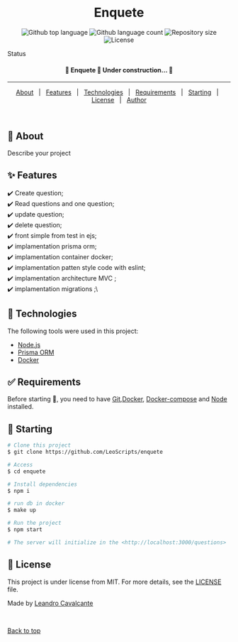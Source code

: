 <div align="center" id="top">
  <!-- <img src="./.github/app.gif" alt="Enquete" /> -->

  &#xa0;

  <!-- <a href="https://enquete.netlify.app">Demo</a> -->
</div>

<h1 align="center">Enquete</h1>

<p align="center">
  <img alt="Github top language" src="https://img.shields.io/github/languages/top/LeoScripts/enquete?color=56BEB8">

  <img alt="Github language count" src="https://img.shields.io/github/languages/count/LeoScripts/enquete?color=56BEB8">

  <img alt="Repository size" src="https://img.shields.io/github/repo-size/LeoScripts/enquete?color=56BEB8">

  <img alt="License" src="https://img.shields.io/github/license/LeoScripts/enquete?color=56BEB8">

  <!-- <img alt="Github issues" src="https://img.shields.io/github/issues/LeoScripts/enquete?color=56BEB8" /> -->

  <!-- <img alt="Github forks" src="https://img.shields.io/github/forks/LeoScripts/enquete?color=56BEB8" /> -->

  <!-- <img alt="Github stars" src="https://img.shields.io/github/stars/LeoScripts/enquete?color=56BEB8" /> -->
</p>

Status

<h4 align="center">
	🚧  Enquete 🚀 Under construction...  🚧
</h4>

<hr>

<p align="center">
  <a href="#dart-about">About</a> &#xa0; | &#xa0;
  <a href="#sparkles-features">Features</a> &#xa0; | &#xa0;
  <a href="#rocket-technologies">Technologies</a> &#xa0; | &#xa0;
  <a href="#white_check_mark-requirements">Requirements</a> &#xa0; | &#xa0;
  <a href="#checkered_flag-starting">Starting</a> &#xa0; | &#xa0;
  <a href="#memo-license">License</a> &#xa0; | &#xa0;
  <a href="https://github.com/LeoScripts" target="_blank">Author</a>
</p>

<br>

## :dart: About ##

Describe your project

## :sparkles: Features ##

:heavy_check_mark: Create question;\
:heavy_check_mark: Read questions and one question;\
:heavy_check_mark: update question;\
:heavy_check_mark: delete question;\
:heavy_check_mark: front simple from test in ejs;\
:heavy_check_mark: implamentation prisma orm;\
:heavy_check_mark: implamentation container docker;\
:heavy_check_mark: implamentation patten style code with eslint;\
:heavy_check_mark: implamentation architecture MVC ;\
:heavy_check_mark: implamentation migrations ;\

## :rocket: Technologies ##

The following tools were used in this project:

- [Node.js](https://nodejs.org/en/)
- [Prisma ORM](https)
- [Docker](https)

## :white_check_mark: Requirements ##

Before starting :checkered_flag:, you need to have [Git](https://git-scm.com),[Docker](https), [Docker-compose](https)  and [Node](https://nodejs.org/en/) installed.

## :checkered_flag: Starting ##

```bash
# Clone this project
$ git clone https://github.com/LeoScripts/enquete

# Access
$ cd enquete

# Install dependencies
$ npm i

# run db in docker
$ make up

# Run the project
$ npm start

# The server will initialize in the <http://localhost:3000/questions>
```

## :memo: License ##

This project is under license from MIT. For more details, see the [LICENSE](LICENSE.md) file.


Made by <a href="https://github.com/LeoScripts" target="_blank">Leandro Cavalcante</a>

&#xa0;

<a href="#top">Back to top</a>

